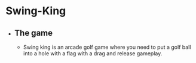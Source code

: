 # Swing-King
   - ## The game
     - Swing king is an arcade golf game where you need to put a golf ball into a hole with a flag with a drag and release gameplay.